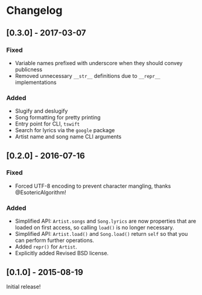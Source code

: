 Changelog
=========

## [0.3.0] - 2017-03-07
### Fixed
- Variable names prefixed with underscore when they should convey publicness
- Removed unnecessary `__str__` definitions due to `__repr__` implementations

### Added
- Slugify and deslugify
- Song formatting for pretty printing
- Entry point for CLI, `tswift`
- Search for lyrics via the `google` package
- Artist name and song name CLI arguments

## [0.2.0] - 2016-07-16
### Fixed
- Forced UTF-8 encoding to prevent character mangling, thanks
  @EsotericAlgorithm!

### Added
- Simplified API: `Artist.songs` and `Song.lyrics` are now properties that are
  loaded on first access, so calling `load()` is no longer necessary.
- Simplified API: `Artist.load()` and `Song.load()` return `self` so that you
  can perform further operations.
- Added `repr()` for `Artist`.
- Explicitly added Revised BSD license.

## [0.1.0] - 2015-08-19

Initial release!
